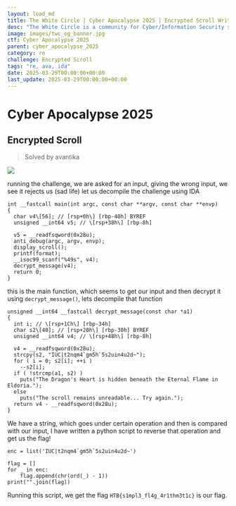 ```yaml
---
layout: load_md
title: The White Circle | Cyber Apocalypse 2025 | Encrypted Scroll Writeup
desc: "The White Circle is a community for Cyber/Information Security students, enthusiasts and professionals. You can discuss anything related to Security, share your knowledge with others, get help when you need it and proceed further in your journey with amazing people from all over the world."
image: images/twc_og_banner.jpg
ctf: Cyber Apocalypse 2025
parent: cyber_apocalypse_2025
category: re
challenge: Encrypted Scroll
tags: "re, ava, ida"
date: 2025-03-29T00:00:00+00:00
last_update: 2025-03-29T00:00:00+00:00
---
```


<h1 class="heading card-title white-text">Cyber Apocalypse 2025</h1>

## Encrypted Scroll 
> Solved by avantika


![](https://i.imgur.com/KqQ9Bw1.png)


running the challenge, we are asked for an input, giving the wrong input, we see it rejects us (sad life)
let us decompile the challenge using IDA


    int __fastcall main(int argc, const char **argv, const char **envp)
    {
      char v4\[56]; // [rsp+0h\] [rbp-40h] BYREF
      unsigned __int64 v5; // \[rsp+38h\] [rbp-8h]
    
      v5 = __readfsqword(0x28u);
      anti_debug(argc, argv, envp);
      display_scroll();
      printf(format);
      __isoc99_scanf("%49s", v4);
      decrypt_message(v4);
      return 0;
    }  

this is the main function, which seems to get our input and then decrypt it using `decrypt_message()`, lets decompile that function


    unsigned __int64 __fastcall decrypt_message(const char *a1)
    {
      int i; // \[rsp+1Ch\] [rbp-34h]
      char s2\[40]; // [rsp+20h\] [rbp-30h] BYREF
      unsigned __int64 v4; // \[rsp+48h\] [rbp-8h]
    
      v4 = __readfsqword(0x28u);
      strcpy(s2, "IUC|t2nqm4`gm5h`5s2uin4u2d~");
      for ( i = 0; s2[i]; ++i )
        --s2[i];
      if ( !strcmp(a1, s2) )
        puts("The Dragon's Heart is hidden beneath the Eternal Flame in Eldoria.");
      else
        puts("The scroll remains unreadable... Try again.");
      return v4 - __readfsqword(0x28u);
    }

We have a string, which goes under certain operation and then is compared with our input, I have written a python script to reverse that operation and get us the flag!


    enc = list('IUC|t2nqm4`gm5h`5s2uin4u2d~')
    
    flag = []
    for _ in enc:
        flag.append(chr(ord(_) - 1))
    print("".join(flag))

Running this script, we get the flag
`HTB{s1mpl3_fl4g_4r1thm3t1c}` is our flag.


